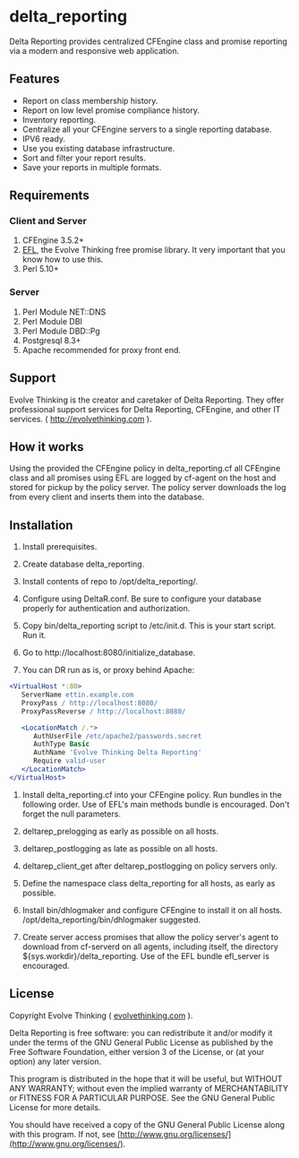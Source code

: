 # delta\_reporting #

Delta Reporting provides centralized CFEngine class and promise reporting via a modern and responsive web application.

## Features ##
- Report on class membership history.
- Report on low level promise compliance history.
- Inventory reporting.
- Centralize all your CFEngine servers to a single reporting database.
- IPV6 ready.
- Use you existing database infrastructure.
- Sort and filter your report results.
- Save your reports in multiple formats.

## Requirements ##

### Client and Server ###
1. CFEngine 3.5.2+
1. [EFL](https://github.com/evolvethinking/evolve\_cfengine\_freelib/), the Evolve Thinking free promise library. It very important that you know how to use this.
1. Perl 5.10+

### Server ###
1. Perl Module NET::DNS
1. Perl Module DBI
1. Perl Module DBD::Pg
1. Postgresql 8.3+
1. Apache recommended for proxy front end.

## Support ##

Evolve Thinking is the creator and caretaker of Delta Reporting. They offer professional support services for Delta Reporting, CFEngine, and other IT services. ( http://evolvethinking.com ).

## How it works ##

Using the provided the CFEngine policy in delta\_reporting.cf all CFEngine class and all promises using EFL are logged by cf-agent on the host and stored for pickup by the policy server. The policy server downloads the log from every client and inserts them into the database.

## Installation ##

1. Install prerequisites.

1. Create database delta\_reporting.

1. Install contents of repo to /opt/delta\_reporting/.

1. Configure using DeltaR.conf. Be sure to configure your database properly for authentication and authorization.

1. Copy bin/delta\_reporting script to /etc/init.d. This is your start script. Run it.

1. Go to http://localhost:8080/initialize\_database.

1. You can DR run as is, or proxy behind Apache:

```apache
<VirtualHost *:80>
   ServerName ettin.example.com
   ProxyPass / http://localhost:8080/
   ProxyPassReverse / http://localhost:8080/

   <LocationMatch /.*>
      AuthUserFile /etc/apache2/passwords.secret
      AuthType Basic
      AuthName 'Evolve Thinking Delta Reporting'
      Require valid-user
   </LocationMatch>
</VirtualHost>
```

1. Install delta\_reporting.cf into your CFEngine policy. Run bundles in the following order. Use of EFL's main methods bundle is encouraged. Don't forget the null parameters.
  1. deltarep\_prelogging as early as possible on all hosts.
  1. deltarep\_postlogging as late as possible on all hosts.
  1. deltarep\_client\_get after deltarep\_postlogging on policy servers only.

1. Define the namespace class delta\_reporting for all hosts, as early as possible.

1. Install bin/dhlogmaker and configure CFEngine to install it on all hosts. /opt/delta\_reporting/bin/dhlogmaker suggested. 

1. Create server access promises that allow the policy server's agent to download from cf-serverd on all agents, including itself, the directory ${sys.workdir}/delta\_reporting. Use of the EFL bundle efl\_server is encouraged.

## License ##

Copyright Evolve Thinking ( [evolvethinking.com](http://evolvethinking.com) ).

Delta Reporting is free software: you can redistribute it and/or modify it under the terms of the GNU General Public License as published by the Free Software Foundation, either version 3 of the License, or (at your option) any later version.

This program is distributed in the hope that it will be useful, but WITHOUT ANY WARRANTY; without even the implied warranty of MERCHANTABILITY or FITNESS FOR A PARTICULAR PURPOSE. See the GNU General Public License for more details.

You should have received a copy of the GNU General Public License along with this program. If not, see [http://www.gnu.org/licenses/](http://www.gnu.org/licenses/).
